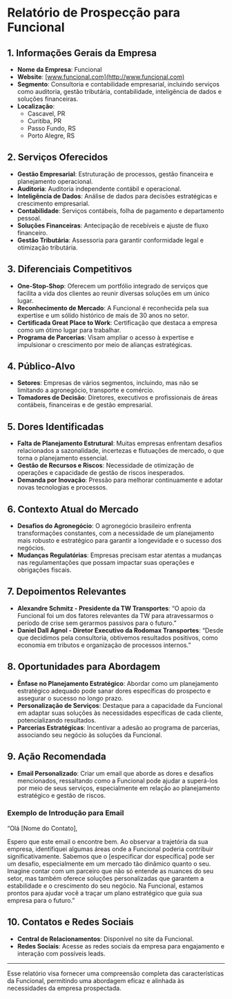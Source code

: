 # Relatório de Prospecção para Funcional

## 1. Informações Gerais da Empresa
- **Nome da Empresa**: Funcional 
- **Website**: [www.funcional.com](http://www.funcional.com)
- **Segmento**: Consultoria e contabilidade empresarial, incluindo serviços como auditoria, gestão tributária, contabilidade, inteligência de dados e soluções financeiras.
- **Localização**: 
  - Cascavel, PR
  - Curitiba, PR
  - Passo Fundo, RS
  - Porto Alegre, RS

## 2. Serviços Oferecidos
- **Gestão Empresarial**: Estruturação de processos, gestão financeira e planejamento operacional.
- **Auditoria**: Auditoria independente contábil e operacional.
- **Inteligência de Dados**: Análise de dados para decisões estratégicas e crescimento empresarial.
- **Contabilidade**: Serviços contábeis, folha de pagamento e departamento pessoal.
- **Soluções Financeiras**: Antecipação de recebíveis e ajuste de fluxo financeiro.
- **Gestão Tributária**: Assessoria para garantir conformidade legal e otimização tributária.

## 3. Diferenciais Competitivos
- **One-Stop-Shop**: Oferecem um portfólio integrado de serviços que facilita a vida dos clientes ao reunir diversas soluções em um único lugar.
- **Reconhecimento de Mercado**: A Funcional é reconhecida pela sua expertise e um sólido histórico de mais de 30 anos no setor.
- **Certificada Great Place to Work**: Certificação que destaca a empresa como um ótimo lugar para trabalhar.
- **Programa de Parcerias**: Visam ampliar o acesso à expertise e impulsionar o crescimento por meio de alianças estratégicas.

## 4. Público-Alvo
- **Setores**: Empresas de vários segmentos, incluindo, mas não se limitando a agronegócio, transporte e comércio.
- **Tomadores de Decisão**: Diretores, executivos e profissionais de áreas contábeis, financeiras e de gestão empresarial.

## 5. Dores Identificadas
- **Falta de Planejamento Estrutural**: Muitas empresas enfrentam desafios relacionados a sazonalidade, incertezas e flutuações de mercado, o que torna o planejamento essencial.
- **Gestão de Recursos e Riscos**: Necessidade de otimização de operações e capacidade de gestão de riscos inesperados.
- **Demanda por Inovação**: Pressão para melhorar continuamente e adotar novas tecnologias e processos.

## 6. Contexto Atual do Mercado
- **Desafios do Agronegócio**: O agronegócio brasileiro enfrenta transformações constantes, com a necessidade de um planejamento mais robusto e estratégico para garantir a longevidade e o sucesso dos negócios.
- **Mudanças Regulatórias**: Empresas precisam estar atentas a mudanças nas regulamentações que possam impactar suas operações e obrigações fiscais.

## 7. Depoimentos Relevantes
- **Alexandre Schmitz - Presidente da TW Transportes**: “O apoio da Funcional foi um dos fatores relevantes da TW para atravessarmos o período de crise sem gerarmos passivos para o futuro.”
- **Daniel Dall Agnol - Diretor Executivo da Rodomax Transportes**: “Desde que decidimos pela consultoria, obtivemos resultados positivos, como economia em tributos e organização de processos internos.”

## 8. Oportunidades para Abordagem
- **Ênfase no Planejamento Estratégico**: Abordar como um planejamento estratégico adequado pode sanar dores específicas do prospecto e assegurar o sucesso no longo prazo.
- **Personalização de Serviços**: Destaque para a capacidade da Funcional em adaptar suas soluções às necessidades específicas de cada cliente, potencializando resultados.
- **Parcerias Estratégicas**: Incentivar a adesão ao programa de parcerias, associando seu negócio às soluções da Funcional.

## 9. Ação Recomendada
- **Email Personalizado**: Criar um email que aborde as dores e desafios mencionados, ressaltando como a Funcional pode ajudar a superá-los por meio de seus serviços, especialmente em relação ao planejamento estratégico e gestão de riscos.

### Exemplo de Introdução para Email
“Olá [Nome do Contato],

Espero que este email o encontre bem. Ao observar a trajetória da sua empresa, identifiquei algumas áreas onde a Funcional poderia contribuir significativamente. Sabemos que o [especificar dor específica] pode ser um desafio, especialmente em um mercado tão dinâmico quanto o seu. Imagine contar com um parceiro que não só entende as nuances do seu setor, mas também oferece soluções personalizadas que garantem a estabilidade e o crescimento do seu negócio. Na Funcional, estamos prontos para ajudar você a traçar um plano estratégico que guia sua empresa para o futuro.”

## 10. Contatos e Redes Sociais
- **Central de Relacionamentos**: Disponível no site da Funcional.
- **Redes Sociais**: Acesse as redes sociais da empresa para engajamento e interação com possíveis leads.

---

Esse relatório visa fornecer uma compreensão completa das características da Funcional, permitindo uma abordagem eficaz e alinhada às necessidades da empresa prospectada.